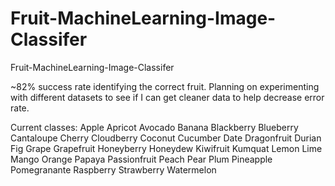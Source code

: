 # Fruit-MachineLearning-Image-Classifer

Fruit-MachineLearning-Image-Classifer

~82% success rate identifying the correct fruit.  Planning on experimenting with different datasets to see if I can get cleaner data to help decrease error rate.

Current classes:
Apple 
Apricot 
Avocado 
Banana 
Blackberry 
Blueberry 
Cantaloupe
Cherry 
Cloudberry 
Coconut 
Cucumber 
Date 
Dragonfruit 
Durian 
Fig 
Grape 
Grapefruit 
Honeyberry
Honeydew
Kiwifruit
Kumquat
Lemon
Lime
Mango
Orange
Papaya
Passionfruit
Peach
Pear
Plum
Pineapple
Pomegranante
Raspberry
Strawberry
Watermelon
